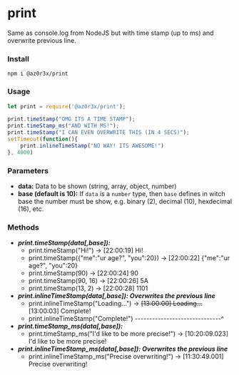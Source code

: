 # print
Same as console.log from NodeJS but with time stamp (up to ms) and overwrite previous line.

### Install
`npm i @az0r3x/print`

### Usage
```Javascript
let print = require('@az0r3x/print');

print.timeStamp("OMG ITS A TIME STAMP");
print.timeStamp_ms("AND WITH MS!");
print.timeStamp("I CAN EVEN OVERWRITE THIS (IN 4 SECS)");
setTimeout(function(){
    print.inlineTimeStamp("NO WAY! ITS AWESOME!")
}, 4000)
```

### Parameters
+ **data:** Data to be shown (string, array, object, number)
+ **base (default is 10):** If `data` is a `number` type, then `base` defines in witch base the number must be show, e.g. binary (2), decimal (10), hexdecimal (16), etc.

### Methods
+ ***print.timeStamp(data[,base]):***
    + print.timeStamp("Hi!") ->                         [22:00:19] Hi!
    + print.timeStamp({"me":"ur age?", "you":20}) ->    [22:00:22] {"me":"ur age?", "you":20}
    + print.timeStamp(90) ->                            [22:00:24] 90
    + print.timeStamp(90, 16) ->                        [22:00:26] 5A
    + print.timeStamp(13, 2) ->                         [22:00:28] 1101
+ ***print.inlineTimeStamp(data[,base]): Overwrites the previous line***
    + print.inlineTimeStamp("Loading...") -> ~~[13:00:00] Loading...~~ [13:00:03] Complete!
    + print.inlineTimeStamp("Complete!") ------------------------------^
+ ***print.timeStamp_ms(data[,base]):***
    + print.timeStamp_ms("I'd like to be more precise!") ->  [10:20:09.023] I'd like to be more precise!
+ ***print.inlineTimeStamp_ms(data[,base]): Overwrites the previous line***
    + print.inlineTimeStamp_ms("Precise overwriting!") -> [11:30:49.001] Precise overwriting!

